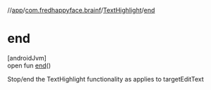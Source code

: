 //[app](../../../index.md)/[com.fredhappyface.brainf](../index.md)/[TextHighlight](index.md)/[end](end.md)

# end

[androidJvm]\
open fun [end](end.md)()

Stop/end the TextHighlight functionality as applies to targetEditText
